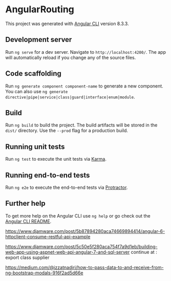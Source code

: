 # AngularRouting

This project was generated with [Angular CLI](https://github.com/angular/angular-cli) version 8.3.3.

## Development server

Run `ng serve` for a dev server. Navigate to `http://localhost:4200/`. The app will automatically reload if you change any of the source files.

## Code scaffolding

Run `ng generate component component-name` to generate a new component. You can also use `ng generate directive|pipe|service|class|guard|interface|enum|module`.

## Build

Run `ng build` to build the project. The build artifacts will be stored in the `dist/` directory. Use the `--prod` flag for a production build.

## Running unit tests

Run `ng test` to execute the unit tests via [Karma](https://karma-runner.github.io).

## Running end-to-end tests

Run `ng e2e` to execute the end-to-end tests via [Protractor](http://www.protractortest.org/).

## Further help

To get more help on the Angular CLI use `ng help` or go check out the [Angular CLI README](https://github.com/angular/angular-cli/blob/master/README.md).

https://www.djamware.com/post/5b87894280aca74669894414/angular-6-httpclient-consume-restful-api-example

https://www.djamware.com/post/5c50e5f280aca754f7a9d1eb/building-web-app-using-aspnet-web-api-angular-7-and-sql-server
continue at : export class supplier


https://medium.com/@izzatnadiri/how-to-pass-data-to-and-receive-from-ng-bootstrap-modals-916f2ad5d66e